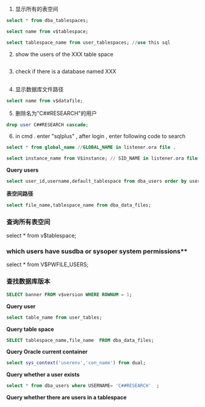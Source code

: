 1. 显示所有的表空间

```sql
select * from dba_tablespaces;

select name from v$tablespace;

select tablespace_name from user_tablespaces; //use this sql
```

2. show the users of the XXX table space

```sql

```

3. check if there is a database named XXX

```sql

```

4. 显示数据库文件路径

```sql
select name from v$datafile;
```

5. 删除名为"C##RESEARCH"的用户

```sql
drop user C##RESEARCH cascade;
```

6. in cmd . enter "sqlplus" , after login , enter following code to search

```sql
select * from global_name //GLOBAL_NAME in listener.ora file .

select instance_name from V$instance; // SID_NAME in listener.ora file 
```

**Query users**

```sql
select user_id,username,default_tablespace from dba_users order by user_id asc;
```

**表空间路径**

```sql
select file_name,tablespace_name from dba_data_files; 
```

### 查询所有表空间

select * from v$tablespace;

### which users have susdba or sysoper system permissions**

select * from V$PWFILE_USERS;

### 查找数据库版本

```sql
SELECT banner FROM v$version WHERE ROWNUM = 1;
```

**Query user**

```sql
select table_name from user_tables; 
```

**Query table space** 

```sql
SELECT tablespace_name,file_name  FROM dba_data_files;
```

**Query Oracle current container**

```sql
select sys_context('userenv','con_name') from dual;
```

**Query whether a user exists**

```sql
select * from dba_users where USERNAME= 'C##RESEARCH'  ; 
```

**Query whether there are users in a tablespace**

```sql

```

